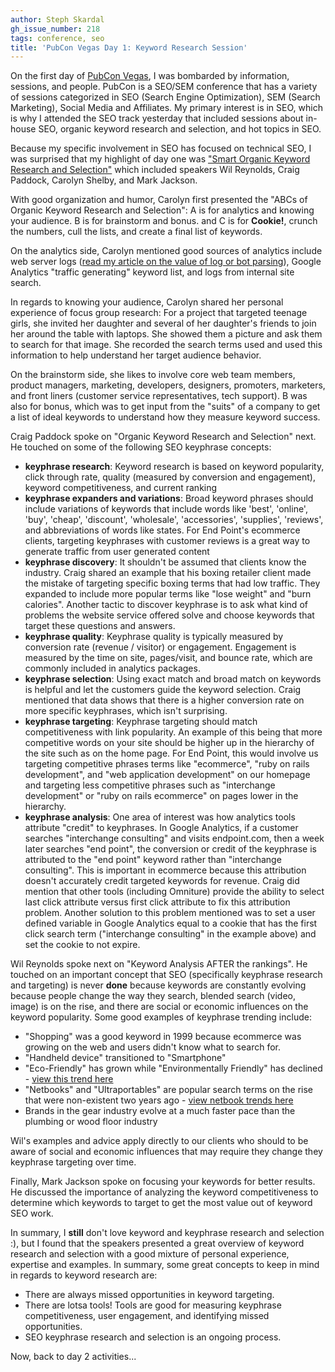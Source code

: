 ```yaml
---
author: Steph Skardal
gh_issue_number: 218
tags: conference, seo
title: 'PubCon Vegas Day 1: Keyword Research Session'
---
```


On the first day of [PubCon Vegas](http://www.pubcon.com/), I was bombarded by information, sessions, and people. PubCon is a SEO/SEM conference that has a variety of sessions categorized in SEO (Search Engine Optimization), SEM (Search Marketing), Social Media and Affiliates. My primary interest is in SEO, which is why I attended the SEO track yesterday that included sessions about in-house SEO, organic keyword research and selection, and hot topics in SEO.

Because my specific involvement in SEO has focused on technical SEO, I was surprised that my highlight of day one was ["Smart Organic Keyword Research and Selection"](http://www.pubcon.com/sessions.cgi?action=view&record=180) which included speakers Wil Reynolds, Craig Paddock, Carolyn Shelby, and Mark Jackson.

With good organization and humor, Carolyn first presented the "ABCs of Organic Keyword Research and Selection": A is for analytics and knowing your audience. B is for brainstorm and bonus. and C is for **Cookie!**, crunch the numbers, cull the lists, and create a final list of keywords.

On the analytics side, Carolyn mentioned good sources of analytics include web server logs ([read my article on the value of log or bot parsing](http://blog.endpoint.com/2009/03/end-point-search-engine-bot-parsing.html)), Google Analytics "traffic generating" keyword list, and logs from internal site search.

In regards to knowing your audience, Carolyn shared her personal experience of focus group research: For a project that targeted teenage girls, she invited her daughter and several of her daughter's friends to join her around the table with laptops. She showed them a picture and ask them to search for that image. She recorded the search terms used and used this information to help understand her target audience behavior.

On the brainstorm side, she likes to involve core web team members, product managers, marketing, developers, designers, promoters, marketers, and front liners (customer service representatives, tech support). B was also for bonus, which was to get input from the "suits" of a company to get a list of ideal keywords to understand how they measure keyword success.

Craig Paddock spoke on "Organic Keyword Research and Selection" next. He touched on some of the following SEO keyphrase concepts:

- **keyphrase research**: Keyword research is based on keyword popularity, click through rate, quality (measured by conversion and engagement), keyword competitiveness, and current ranking
- **keyphrase expanders and variations**: Broad keyword phrases should include variations of keywords that include words like 'best', 'online', 'buy', 'cheap', 'discount', 'wholesale', 'accessories', 'supplies', 'reviews', and abbreviations of words like states. For End Point's ecommerce clients, targeting keyphrases with customer reviews is a great way to generate traffic from user generated content
- **keyphrase discovery**: It shouldn't be assumed that clients know the industry. Craig shared an example that his boxing retailer client made the mistake of targeting specific boxing terms that had low traffic. They expanded to include more popular terms like "lose weight" and "burn calories". Another tactic to discover keyphrase is to ask what kind of problems the website service offered solve and choose keywords that target these questions and answers.
- **keyphrase quality**: Keyphrase quality is typically measured by conversion rate (revenue / visitor) or engagement. Engagement is measured by the time on site, pages/visit, and bounce rate, which are commonly included in analytics packages.
- **keyphrase selection**: Using exact match and broad match on keywords is helpful and let the customers guide the keyword selection. Craig mentioned that data shows that there is a higher conversion rate on more specific keyphrases, which isn't surprising.
- **keyphrase targeting**: Keyphrase targeting should match competitiveness with link popularity. An example of this being that more competitive words on your site should be higher up in the hierarchy of the site such as on the home page. For End Point, this would involve us targeting competitive phrases terms like "ecommerce", "ruby on rails development", and "web application development" on our homepage and targeting less competitive phrases such as "interchange development" or "ruby on rails ecommerce" on pages lower in the hierarchy.
- **keyphrase analysis**: One area of interest was how analytics tools attribute "credit" to keyphrases. In Google Analytics, if a customer searches "interchange consulting" and visits endpoint.com, then a week later searches "end point", the conversion or credit of the keyphrase is attributed to the "end point" keyword rather than "interchange consulting". This is important in ecommerce because this attribution doesn't accurately credit targeted keywords for revenue. Craig did mention that other tools (including Omniture) provide the ability to select last click attribute versus first click attribute to fix this attribution problem. Another solution to this problem mentioned was to set a user defined variable in Google Analytics equal to a cookie that has the first click search term ("interchange consulting" in the example above) and set the cookie to not expire.

Wil Reynolds spoke next on "Keyword Analysis AFTER the rankings". He touched on an important concept that SEO (specifically keyphrase research and targeting) is never **done** because keywords are constantly evolving because people change the way they search, blended search (video, image) is on the rise, and there are social or economic influences on the keyword popularity. Some good examples of keyphrase trending include:

- "Shopping" was a good keyword in 1999 because ecommerce was growing on the web and users didn't know what to search for.
- "Handheld device" transitioned to "Smartphone"
- "Eco-Friendly" has grown while "Environmentally Friendly" has declined - [view this trend here](http://www.google.com/insights/search/#q=eco%20friendly%2Cenvironmentally%20friendly)
- "Netbooks" and "Ultraportables" are popular search terms on the rise that were non-existent two years ago - [view netbook trends here](http://www.google.com/insights/search/#q=netbooks)
- Brands in the gear industry evolve at a much faster pace than the plumbing or wood floor industry

Wil's examples and advice apply directly to our clients who should to be aware of social and economic influences that may require they change they keyphrase targeting over time.

Finally, Mark Jackson spoke on focusing your keywords for better results. He discussed the importance of analyzing the keyword competitiveness to determine which keywords to target to get the most value out of keyword SEO work.

In summary, I **still** don't love keyword and keyphrase research and selection :), but I found that the speakers presented a great overview of keyword research and selection with a good mixture of personal experience, expertise and examples. In summary, some great concepts to keep in mind in regards to keyword research are:

- There are always missed opportunities in keyword targeting.
- There are lotsa tools! Tools are good for measuring keyphrase competitiveness, user engagement, and identifying missed opportunities.
- SEO keyphrase research and selection is an ongoing process.

Now, back to day 2 activities...
